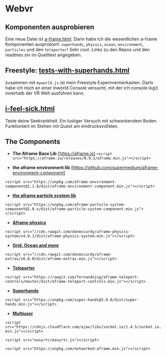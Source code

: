 # Webvr

## Komponenten ausprobieren 
Eine neue Datei ist [a-frame.html](http://htmlpreview.github.com/?https://github.com/zenbox/webvr/blob/master/a-frame.html). Darin habe ich die wesentlichen a-frame Komponenten ausprobiert: `superhands`, `physics`, `ocean`, `environment`, `particles` und den `teleporter`! Sehr cool. Links zu den Repos und den readmes sin im Quelltext angegeben.

## Freestyle: [tests-with-superhands.html](http://htmlpreview.github.com/?https://github.com/zenbox/webvr/blob/master/tests-with-superhands.html)

zusammen mit `myworld.js` ist mein Freestyle Experimentierkasten. Darin habe ich mich an einer Inworld Console versucht, mit der ich console.log() innerhalb der VR Welt ausführen kann.


## [i-feel-sick.html](http://htmlpreview.github.com/?https://github.com/zenbox/webvr/blob/master/i-feel-sick.html)

Teste deine Seekrankheit. Ein lustiger Versuch mit schwankendem Boden. Funktioniert im Stehen mit Quest am eindrucksvollsten.

## The Components

- **The Aframe Base Lib**
[https://aframe.io]
`<script src="https://aframe.io/releases/0.9.2/aframe.min.js"></script>`
 
- **the aframe environment lib**
[https://github.com/supermedium/aframe-environment-component]

`<script src="https://unpkg.com/aframe-environment-component@1.1.0/dist/aframe-environment-component.min.js"></script>`
 
- **[the aframe particle system lib](https://github.com/IdeaSpaceVR/aframe-particle-system-component)**

`<script src="https://unpkg.com/aframe-particle-system-component@1.0.x/dist/aframe-particle-system-component.min.js"></script>`
 
- **[Aframe physics](https://github.com/donmccurdy/aframe-physics-system)**

`<script src="//cdn.rawgit.com/donmccurdy/aframe-physics-system/v4.0.1/dist/aframe-physics-system.min.js"></script>`
 
- **[Grid, Ocean and more](https://github.com/donmccurdy/aframe-extras)**

`<script src="//cdn.rawgit.com/donmccurdy/aframe-extras/v6.0.0/dist/aframe-extras.min.js"></script>`
 
- **[Teleporter](https://github.com/fernandojsg/aframe-teleport-controls)**

`<script src="https://rawgit.com/fernandojsg/aframe-teleport-controls/master/dist/aframe-teleport-controls.min.js"></script>`
 
- **[Superhands](https://github.com/wmurphyrd/aframe-super-hands-component)**

`<script src="https://unpkg.com/super-hands@3.0.0/dist/super-hands.min.js"></script>`
 
- **[Multiuser](https://github.com/networked-aframe/networked-aframe)**

`<script src="https://cdnjs.cloudflare.com/ajax/libs/socket.io/1.4.5/socket.io.min.js"></script>`

`<script src="easyrtc/easyrtc.js"></script>`

`<script src="https://unpkg.com/networked-aframe.min.js"></script>`

